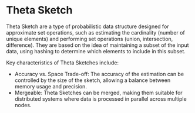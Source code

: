 # Theta Sketch

Theta Sketch are a type of probabilistic data structure designed for approximate set operations, such as estimating the cardinality (number of unique elements) and performing set operations (union, intersection, difference). They are based on the idea of maintaining a subset of the input data, using hashing to determine which elements to include in this subset.

Key characteristics of Theta Sketches include:

- Accuracy vs. Space Trade-off: The accuracy of the estimation can be controlled by the size of the sketch, allowing a balance between memory usage and precision.
- Mergeable: Theta Sketches can be merged, making them suitable for distributed systems where data is processed in parallel across multiple nodes.
